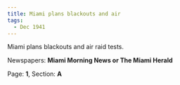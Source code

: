 ```yaml
---  
title: Miami plans blackouts and air  
tags:  
  - Dec 1941  
---  
```

  
Miami plans blackouts and air raid tests.  
  
Newspapers: **Miami Morning News or The Miami Herald**  
  
Page: **1**, Section: **A** 
